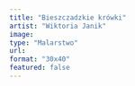 ```yaml
---
title: "Bieszczadzkie krówki"
artist: "Wiktoria Janik"
image:
type: "Malarstwo"
url:
format: "30x40"
featured: false
---
```

